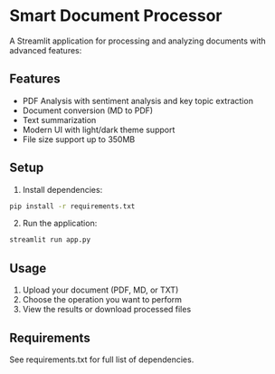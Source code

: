 # Smart Document Processor

A Streamlit application for processing and analyzing documents with advanced features:

## Features

- PDF Analysis with sentiment analysis and key topic extraction
- Document conversion (MD to PDF)
- Text summarization
- Modern UI with light/dark theme support
- File size support up to 350MB

## Setup

1. Install dependencies:
```bash
pip install -r requirements.txt
```

2. Run the application:
```bash
streamlit run app.py
```

## Usage

1. Upload your document (PDF, MD, or TXT)
2. Choose the operation you want to perform
3. View the results or download processed files

## Requirements

See requirements.txt for full list of dependencies.
